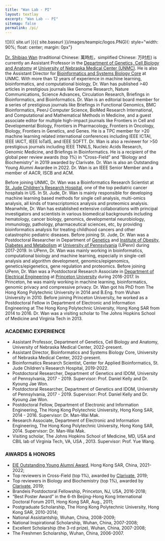 ```yaml
---
title: "Wan Lab - PI"
layout: textlay
excerpt: "Wan Lab -- PI"
sitemap: false
permalink: /pi/
---
```


![]({{ site.url }}{{ site.baseurl }}/images/teampic/logos.PNG){: style="width: 90%; float: center; margin: 0px"}

<a href = "https://www.unmc.edu/genetics/faculty/bios/wan.html" target="_blank">Dr. Shibiao Wan</a> (traditional Chinese: 萬時彪，simplified Chinese: 万时彪) is currently an Assistant Professor in the <a href="https://www.unmc.edu/genetics/" target="_blank">Department of Genetics, Cell Biology and Anatomy</a> at <a href = "https://www.unmc.edu/" target="_blank">University of Nebraska Medical Center (UNMC)</a>. He is also the Assistant Director for <a href = "https://www.unmc.edu/bsbc/" target="_blank">Bioinformatics and Systems Biology Core</a> at UNMC. With more than 12 years of experience in machine learning, bioinformatics, and computational biology, Dr. Wan has published >40 articles in prestigious journals like Genome Research, Nature Communications, Science Advances, Circulation Research, Briefings in Bioinformatics, and Bioinformatics. Dr. Wan is an editorial board member for a series of prestigious journals like Briefings in Functional Genomics, BMC Bioinformatics, PeerJ Computer Science, BioMed Research International, and Computational and Mathematical Methods in Medicine, and a guest associate editor for multiple high-impact journals like Frontiers in Cell and Developmental Biology, Frontiers in Pharmacology, Frontiers in Oncology, Biology, Frontiers in Genetics, and Genes. He is a TPC member for >20 machine learning related international conferences including IEEE ICTAI, IEEE IAICT, IEEE IoTaIS, and IEEE SOFTT. Dr. Wan is also a reviewer for >50 prestigious journals including IEEE TNNLS, Nucleic Acids Research, Genomic Medicine, and Briefings in Bioinformatics. He is a recipient of the global peer review awards (top 1%) in “Cross-Field” and “Biology and Biochemistry” in 2019 awarded by Clarivate. Dr. Wan is also an Outstanding Young Alumni Awardee in 2022. Dr. Wan is an IEEE Senior Member and a member of AACR, ISCB and ACM.

Before joining UNMC, Dr. Wan was a Bioinformatics Research Scientist at <a href = "https://www.stjude.org/" target="_blank">St. Jude Children's Research Hospital</a>, one of the top pediatric cancer hospitals in US. In St. Jude, Dr. Wan is mainly responsible for developing machine learning based methods for single cell analysis, multi-omics analysis, all kinds of transcriptomics analysis and proteomics analysis. Meanwhile, Dr. Wan has established extensive collaborations with principal investigators and scientists in various biomedical backgrounds including hematology, cancer biology, genomics, developmental neurobiology, immunology, pathology, pharmaceutical sciences, etc, by providing bioinformatics analysis for treating childhood cancers and other catastrophic pediatric diseases. Before joining St. Jude, Dr. Wan was a Postdoctoral Researcher in Department of <a href = "https://www.med.upenn.edu/genetics/" target="_blank">Genetics</a> and <a href = "https://www.med.upenn.edu/idom/" target="_blank">Institute of Obesity, Diabetes and Metabolism</a> at <a href = "https://www.upenn.edu/" target="_blank">University of Pennsylvania</a> (UPenn) during 2017-2019. In UPenn, Dr. Wan was mainly working in bioinformatics, computational biology and machine learning, especially in single-cell analysis and algorithm development, genomics/epigenomics, genetics/epigenetics, gene regulation and proteomics. Before joining UPenn, Dr. Wan was a Postdoctoral Research Associate in <a href = "http://ee.princeton.edu/" target="_blank">Department of Electrical Engineering</a> at <a href = "https://www.princeton.edu/" target="_blank">Princeton University</a> during 2016-2017. In Princeton, he was mainly working in machine learning, bioinformatics, genomic privacy and compressive privacy. Dr. Wan got his PhD from The Hong Kong Polytechnic University in 2014 and B.Eng. from Wuhan University in 2010.  Before joining Princeton University, he worked as a Postdoctoral Fellow in Department of Electronic and Information Engineering at The Hong Kong Polytechnic University, Hong Kong SAR from 2014 to 2016. Dr. Wan was a visiting scholar to The Johns Hopkins School of Medicine and Virginia Tech in 2013.

### ACADEMIC EXPERIENCE
- Assistant Professor, Department of Genetics, Cell Biology and Anatomy, University of Nebraska Medical Center, 2022-present.
- Assistant Director, Bioinformatics and Systems Biology Core, University of Nebraska Medical Center, 2022-present.
- Bioinformatics Research Scientist, Center for Applied Bioinformatics, St. Jude Children's Research Hospital, 2019-2022.
- Postdoctoral Researcher, Department of Genetics and IDOM, University of Pennsylvania, 2017 - 2019. Supervisor: Prof. Daniel Kelly and Dr. Kyoung Jae Won.
- Postdoctoral Researcher, Department of Genetics and IDOM, University of Pennsylvania, 2017 - 2019. Supervisor: Prof. Daniel Kelly and Dr. Kyoung Jae Won.
- Postdoctoral Fellow, Department of Electronic and Information Engineering, The Hong Kong Polytechnic University, Hong Kong SAR, 2014 - 2016. Supervisor: Dr. Man-Wai Mak.
- Research Associate, Department of Electronic and Information Engineering, The Hong Kong Polytechnic University, Hong Kong SAR, 2014. Supervisor: Dr. Man-Wai Mak.
- Visiting scholar, The Johns Hopkins School of Medicine, MD, USA and CBIL lab of Virginia Tech, VA, USA , 2013. Supervisor: Prof. Yue Wang.

### AWARDS & HONORS
- [EIE Outstanding Young Alumni Award](https://www.polyu.edu.hk/eie/about-us/awards-and-achievements/eie-outstanding-alumni-award/), Hong Kong SAR, China, 2021-2022;
- Top reviewers in Cross-Field (top 1%), awarded by [Clarivate](https://publons.com/awards/peer-review/2019/by-field/), 2019;
- Top reviewers in Biology and Biochemistry (top 1%), awarded by [Clarivate](https://publons.com/awards/peer-review/2019/by-field/), 2019;
- Brandeis Postdoctoral Fellowship, Princeton, NJ, USA, 2016-2018;
- “Best Poster Award” in the 6-th Beijing-Hong Kong International Doctoral Forum 2011, Hong Kong SAR, Aug., 2011;
- Postgraduate Scholarship, The Hong Kong Polytechnic University, Hong Kong SAR, 2010-2014;
- National Assistantship, Wuhan, China, 2008-2009;
- National Inspirational Scholarship, Wuhan, China, 2007-2008;
- Excellent Scholarship (the 3-rd prize), Wuhan, China, 2007-2008;
- The Freshmen Scholarship, Wuhan, China, 2006-2007.

